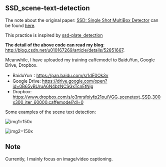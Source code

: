 ## SSD_scene-text-detection

The note about the original paper: [SSD: Single Shot MultiBox Detector](https://github.com/weiliu89/caffe/tree/ssd) can be found [here](http://blog.csdn.net/u010167269/article/details/52563573).

This practice is inspired by [ssd-plate_detection](https://github.com/hyh21521038/ssd-plate_detection)

**The detail of the above code can read my blog**: http://blog.csdn.net/u010167269/article/details/52851667.

Meanwhile, I have uploaded my training caffemodel to BaiduYun, Google Drive, Dropbox. 
 - BaiduYun：https://pan.baidu.com/s/1dE0Ok3v
 - Google Drive: https://drive.google.com/open?id=0B65vBUruA6N4bzNCSGxTcnEtNjg
 - Dropbox: https://www.dropbox.com/s/o3mrsfoiyfp21ou/VGG_scenetext_SSD_300x300_iter_60000.caffemodel?dl=0

Some examples of the scene text detection:

![img1=150x](https://github.com/chenxinpeng/SSD_scene-text-detection/blob/master/test_file/output_101.png)

![img2=150x](https://github.com/chenxinpeng/SSD_scene-text-detection/blob/master/test_file/output_120.png)


## Note
Currently, I mainly focus on image/video captioning.
